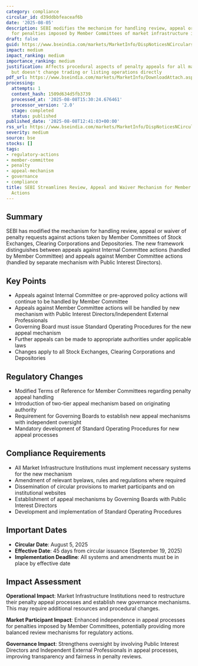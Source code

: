 ```yaml
---
category: compliance
circular_id: d39ddbbfeaceaf6b
date: '2025-08-05'
description: SEBI modifies the mechanism for handling review, appeal or waiver requests
  for penalties imposed by Member Committees of market infrastructure institutions.
draft: false
guid: https://www.bseindia.com/markets/MarketInfo/DispNoticesNCirculars.aspx?Noticeid={45973AB1-0635-4BDF-9894-B4B03B69C0D7}&noticeno=20250808-26&dt=08/08/2025&icount=26&totcount=52&flag=0
impact: medium
impact_ranking: medium
importance_ranking: medium
justification: Affects procedural aspects of penalty appeals for all market participants
  but doesn't change trading or listing operations directly
pdf_url: https://www.bseindia.com/markets/MarketInfo/DownloadAttach.aspx?id=20250808-26&attachedId=d411a107-dc76-4799-89d9-03d8fa7e9d13
processing:
  attempts: 1
  content_hash: 1509d634d5fb3739
  processed_at: '2025-08-08T15:30:24.676461'
  processor_version: '2.0'
  stage: completed
  status: published
published_date: '2025-08-08T12:41:03+00:00'
rss_url: https://www.bseindia.com/markets/MarketInfo/DispNoticesNCirculars.aspx?Noticeid={45973AB1-0635-4BDF-9894-B4B03B69C0D7}&noticeno=20250808-26&dt=08/08/2025&icount=26&totcount=52&flag=0
severity: medium
source: bse
stocks: []
tags:
- regulatory-actions
- member-committee
- penalty
- appeal-mechanism
- governance
- compliance
title: SEBI Streamlines Review, Appeal and Waiver Mechanism for Member Committee Penalty
  Actions
---
```


## Summary

SEBI has modified the mechanism for handling review, appeal or waiver of penalty requests against actions taken by Member Committees of Stock Exchanges, Clearing Corporations and Depositories. The new framework distinguishes between appeals against Internal Committee actions (handled by Member Committee) and appeals against Member Committee actions (handled by separate mechanism with Public Interest Directors).

## Key Points

- Appeals against Internal Committee or pre-approved policy actions will continue to be handled by Member Committee
- Appeals against Member Committee actions will be handled by new mechanism with Public Interest Directors/Independent External Professionals
- Governing Board must issue Standard Operating Procedures for the new appeal mechanism
- Further appeals can be made to appropriate authorities under applicable laws
- Changes apply to all Stock Exchanges, Clearing Corporations and Depositories

## Regulatory Changes

- Modified Terms of Reference for Member Committees regarding penalty appeal handling
- Introduction of two-tier appeal mechanism based on originating authority
- Requirement for Governing Boards to establish new appeal mechanisms with independent oversight
- Mandatory development of Standard Operating Procedures for new appeal processes

## Compliance Requirements

- All Market Infrastructure Institutions must implement necessary systems for the new mechanism
- Amendment of relevant byelaws, rules and regulations where required
- Dissemination of circular provisions to market participants and on institutional websites
- Establishment of appeal mechanisms by Governing Boards with Public Interest Directors
- Development and implementation of Standard Operating Procedures

## Important Dates

- **Circular Date**: August 5, 2025
- **Effective Date**: 45 days from circular issuance (September 19, 2025)
- **Implementation Deadline**: All systems and amendments must be in place by effective date

## Impact Assessment

**Operational Impact**: Market Infrastructure Institutions need to restructure their penalty appeal processes and establish new governance mechanisms. This may require additional resources and procedural changes.

**Market Participant Impact**: Enhanced independence in appeal processes for penalties imposed by Member Committees, potentially providing more balanced review mechanisms for regulatory actions.

**Governance Impact**: Strengthens oversight by involving Public Interest Directors and Independent External Professionals in appeal processes, improving transparency and fairness in penalty reviews.
